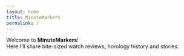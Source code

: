 ```yaml
---
layout: home
title: MinuteMarkers
permalink: /
---
```


Welcome to **MinuteMarkers**!  
Here I’ll share bite-sized watch reviews, horology history and stories.
